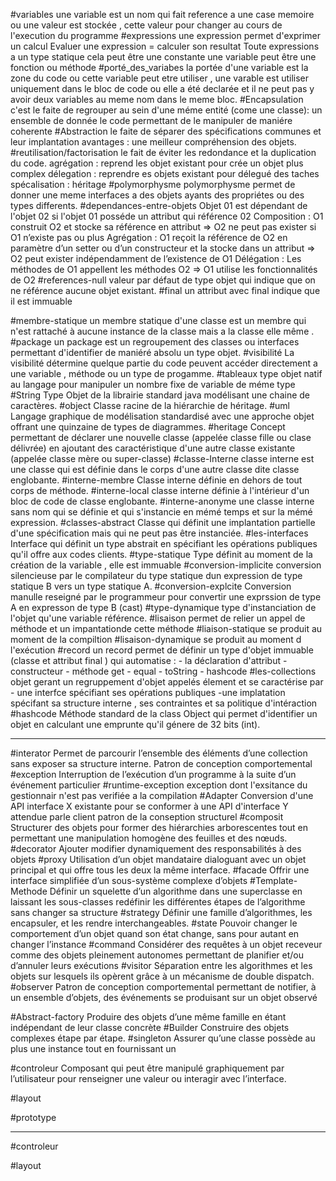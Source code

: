 #variables
	une variable est un nom qui fait reference a une case memoire ou une valeur est stockée , cette valeur pour changer au cours de l'execution du programme 
#expressions
	une expression permet d'exprimer un calcul 
	Evaluer une expression = calculer son resultat 
	Toute expressions a un type statique
		cela peut être une constante
		une variable
		peut être une fonction ou méthode
#porté_des_variabes
	la portée d'une variable est la zone du code ou cette variable peut etre utiliser , une varable est utiliser uniquement dans le bloc de code ou elle a été declarée et il ne peut pas y avoir deux variables au meme nom dans le meme bloc.
#Encapsulation 
		c'est le faite de regrouper au sein d'une méme entité (come une classe):
		un ensemble de donnée 
		le code permettant de le manipuler de maniére coherente
#Abstraction 
	le faite de séparer des spécifications communes et leur implantation
	avantages :
		une meilleur compréhension des objets.
#reutilisation/factorisation
	le fait de éviter les redondance et la duplication du code.
	agrégation : reprend les objet existant pour crée un objet plus complex 
	délegation : reprendre es objets existant pour délegué des taches
	spécalisation : héritage 
#polymorphysme
	polymorphysme permet de donner une meme interfaces a des objets ayants des propriétes ou des types differents.
#dependances-entre-objets
	Objet 01 est dépendant de l'objet 02 si l'objet 01 posséde un attribut qui référence 02
	Composition : 
		O1 construit O2 et stocke sa référence en attribut ⇒ O2 ne peut pas exister si O1 n’existe pas ou plus 
	Agrégation :
		 O1 reçoit la référence de O2 en paramètre d’un setter ou d’un constructeur et la stocke dans un attribut ⇒ O2 peut exister indépendamment de l’existence de O1 
	Délégation : 
		Les méthodes de O1 appellent les méthodes O2 ⇒ O1 utilise les fonctionnalités de O2
#references-null
	valeur par défaut de type objet qui indique que on ne référence aucune objet existant.
#final
	un attribut avec final indique que il est immuable





#membre-statique
	un membre statique d'une classe est un membre qui n'est rattaché à aucune instance de la classe mais a la classe elle même .
#package
	un package est un regroupement des classes ou interfaces permettant d'identifier de maniéré absolu un type objet.
#visibilité
	La visibilité détermine quelque partie du code peuvent accéder directement a une variable , méthode ou un type de progamme.
#tableaux
	type objet natif au langage pour manipuler un nombre fixe de variable de méme type
#String
	Type Objet de la librairie standard java modélisant une chaine de caractères.
#object
	Classe racine de la hiérarchie de héritage.
#uml
	Langage graphique de modélisation standardisé avec une approche objet offrant une quinzaine de types de diagrammes.
#heritage
	Concept permettant de déclarer une nouvelle classe (appelée classe fille ou clase délivrée) en ajoutant des caractéristique d'une autre classe existante (appelée classe mère ou super-classe)
#classe-Interne
	classe interne est une classe qui est définie dans le corps d'une autre classe dite classe englobante.
	#interne-membre
	Classe interne définie en dehors de tout corps de méthode.
	#interne-local
	classe interne définie à l'intérieur d'un bloc de code de classe englobante.
	#interne-anonyme
	une classe interne sans nom qui se définie et qui s'instancie en mémé temps et sur la mémé expression.
#classes-abstract
	Classe qui définit une implantation partielle d'une spécification mais qui ne peut pas être instanciée.
#les-interfaces
	Interface qui définit un type abstrait en spécifiant les opérations publiques qu'il offre aux codes clients.
#type-statique
	Type définit au moment de la création de la variable , elle est immuable 
	#conversion-implicite
		conversion silencieuse par le compilateur du type statique dun expression de type statique B vers un type statique A.
	#conversion-explcite
		Conversion manulle reseigné par le programmeur pour convertir une exprssion de type A en expresson de type B (cast)
#type-dynamique
	type d'instanciation de l'objet qu'une variable référence.
#lisaison
	permet de relier un appel de méthode et un impantationde cette méthode
#liaison-statique
	se produit au moment de la compiltion 
#lisaison-dynamique
	se produit au moment d l'exécution
#record
	un record permet de définir un type d'objet immuable (classe et attribut final ) qui automatise :
		- la déclaration d'attribut 
		- constructeur 
		- méthode get
		- equal
		- toString
		- hashcode
#les-collections
	objet gerant un regruppement d'objet appelés élement et se caractérise par - une interfce spécifiant ses opérations publiques
	-une implatation spécifant sa structure interne , ses contraintes et sa politique d'intéraction
#hashcode
	Méthode standard de la class Object qui permet d'identifier un objet en calculant une emprunte qu'il génere de 32 bits (int).

---

#interator
	Permet de parcourir l’ensemble des éléments d’une collection sans exposer sa structure interne.
	Patron de conception comportemental
#exception
	Interruption de l’exécution d’un programme à la suite d’un événement particulier
#runtime-exception
	exception dont l'exsitance du gestionnair n'est pas verifiée a la compilation
#Adapter
	Conversion d'une API interface X existante pour se conformer à une API d'interface Y attendue parle client 
	patron de la conseption structurel
#composit
	Structurer des objets pour former des hiérarchies arborescentes tout en permettant une manipulation homogène des feuilles et des nœuds.
#decorator
	Ajouter modifier dynamiquement des responsabilités à des objets
#proxy
	Utilisation d’un objet mandataire dialoguant avec un objet principal et qui offre tous les deux la même interface.
#facade
	Offrir une interface simplifiée d’un sous-système complexe d’objets
#Template-Methode
	Définir un squelette d’un algorithme dans une superclasse en laissant les
	sous-classes redéfinir les différentes étapes de l’algorithme sans changer sa structure
#strategy
	Définir une famille d’algorithmes, les encapsuler, et les rendre
	interchangeables.
#state
	Pouvoir changer le comportement d’un objet quand son état change, sans
	pour autant en changer l’instance
#command
	Considérer des requêtes à un objet receveur comme des objets pleinement
	autonomes permettant de planifier et/ou d’annuler leurs exécutions
#visitor
	Séparation entre les algorithmes et les objets sur lesquels ils opèrent grâce
	à un mécanisme de double dispatch.	
#observer
	Patron de conception comportemental permettant de notifier, à un
	ensemble d’objets, des événements se produisant sur un objet observé

#Abstract-factory
	Produire des objets d’une même famille en étant indépendant de leur classe
	concrète
#Builder
	Construire des objets complexes étape par étape.
#singleton
	Assurer qu’une classe possède au plus une instance tout en fournissant un


#controleur
	Composant qui peut être manipulé graphiquement par l’utilisateur pour
	renseigner une valeur ou interagir avec l’interface.

#layout

#prototype
	

----

#controleur
	
#layout

